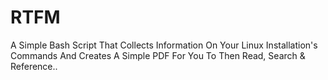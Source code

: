 # RTFM
A Simple Bash Script That Collects Information On Your Linux Installation's Commands And Creates A Simple PDF For You To Then Read, Search &amp; Reference..
